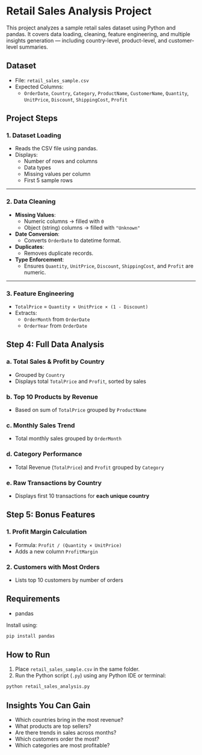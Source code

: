 
#  Retail Sales Analysis Project

This project analyzes a sample retail sales dataset using Python and pandas. It covers data loading, cleaning, feature engineering, and multiple insights generation — including country-level, product-level, and customer-level summaries.


##  Dataset

- File: `retail_sales_sample.csv`
- Expected Columns:
  - `OrderDate`, `Country`, `Category`, `ProductName`, `CustomerName`, `Quantity`, `UnitPrice`, `Discount`, `ShippingCost`, `Profit`


##  Project Steps

### 1. Dataset Loading
- Reads the CSV file using pandas.
- Displays:
  - Number of rows and columns
  - Data types
  - Missing values per column
  - First 5 sample rows

---

### 2. Data Cleaning
- **Missing Values**: 
  - Numeric columns → filled with `0`
  - Object (string) columns → filled with `"Unknown"`
- **Date Conversion**: 
  - Converts `OrderDate` to datetime format.
- **Duplicates**: 
  - Removes duplicate records.
- **Type Enforcement**: 
  - Ensures `Quantity`, `UnitPrice`, `Discount`, `ShippingCost`, and `Profit` are numeric.

---

### 3. Feature Engineering
- `TotalPrice` = `Quantity × UnitPrice × (1 - Discount)`
- Extracts:
  - `OrderMonth` from `OrderDate`
  - `OrderYear` from `OrderDate`


##  Step 4: Full Data Analysis 

### a. Total Sales & Profit by Country
- Grouped by `Country`
- Displays total `TotalPrice` and `Profit`, sorted by sales

### b. Top 10 Products by Revenue
- Based on sum of `TotalPrice` grouped by `ProductName`

### c. Monthly Sales Trend
- Total monthly sales grouped by `OrderMonth`

### d. Category Performance
- Total Revenue (`TotalPrice`) and `Profit` grouped by `Category`

### e. Raw Transactions by Country
- Displays first 10 transactions for **each unique country**


##  Step 5: Bonus Features

### 1. Profit Margin Calculation
- Formula: `Profit / (Quantity × UnitPrice)`
- Adds a new column `ProfitMargin`

### 2. Customers with Most Orders
- Lists top 10 customers by number of orders 


##  Requirements

- pandas

Install using:

```bash
pip install pandas
```


##  How to Run

1. Place `retail_sales_sample.csv` in the same folder.
2. Run the Python script (`.py`) using any Python IDE or terminal:

```bash
python retail_sales_analysis.py
```


##  Insights You Can Gain

- Which countries bring in the most revenue?
- What products are top sellers?
- Are there trends in sales across months?
- Which customers order the most?
- Which categories are most profitable?
